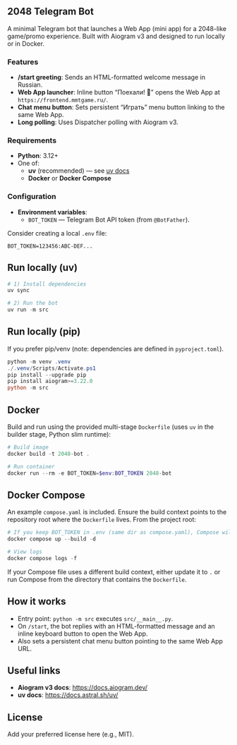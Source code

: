 ## 2048 Telegram Bot

A minimal Telegram bot that launches a Web App (mini app) for a 2048-like game/promo experience. Built with Aiogram v3 and designed to run locally or in Docker.

### Features
- **/start greeting**: Sends an HTML-formatted welcome message in Russian.
- **Web App launcher**: Inline button “Поехали! 🚀” opens the Web App at `https://frontend.mmtgame.ru/`.
- **Chat menu button**: Sets persistent “Играть” menu button linking to the same Web App.
- **Long polling**: Uses Dispatcher polling with Aiogram v3.

### Requirements
- **Python**: 3.12+
- One of:
  - **uv** (recommended) — see [uv docs](https://docs.astral.sh/uv/)
  - **Docker** or **Docker Compose**

### Configuration
- **Environment variables**:
  - `BOT_TOKEN` — Telegram Bot API token (from `@BotFather`).

Consider creating a local `.env` file:

```env
BOT_TOKEN=123456:ABC-DEF...
```

## Run locally (uv)
```powershell
# 1) Install dependencies
uv sync

# 2) Run the bot
uv run -m src
```

## Run locally (pip)
If you prefer pip/venv (note: dependencies are defined in `pyproject.toml`).

```powershell
python -m venv .venv
./.venv/Scripts/Activate.ps1
pip install --upgrade pip
pip install aiogram>=3.22.0
python -m src
```

## Docker
Build and run using the provided multi-stage `Dockerfile` (uses `uv` in the builder stage, Python slim runtime):

```powershell
# Build image
docker build -t 2048-bot .

# Run container
docker run --rm -e BOT_TOKEN=$env:BOT_TOKEN 2048-bot
```

## Docker Compose
An example `compose.yaml` is included. Ensure the build context points to the repository root where the `Dockerfile` lives. From the project root:

```powershell
# If you keep BOT_TOKEN in .env (same dir as compose.yaml), Compose will pick it up
docker compose up --build -d

# View logs
docker compose logs -f
```

If your Compose file uses a different build context, either update it to `.` or run Compose from the directory that contains the `Dockerfile`.

## How it works
- Entry point: `python -m src` executes `src/__main__.py`.
- On `/start`, the bot replies with an HTML-formatted message and an inline keyboard button to open the Web App.
- Also sets a persistent chat menu button pointing to the same Web App URL.

## Useful links
- **Aiogram v3 docs**: https://docs.aiogram.dev/
- **uv docs**: https://docs.astral.sh/uv/

## License
Add your preferred license here (e.g., MIT).


